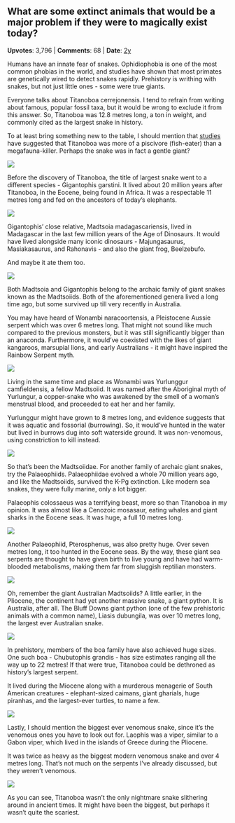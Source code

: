 ## What are some extinct animals that would be a major problem if they were to magically exist today?
    
**Upvotes**: 3,796 | **Comments**: 68 | **Date**: [2y](https://www.quora.com/What-are-some-extinct-animals-that-would-be-a-major-problem-if-they-were-to-magically-exist-today/answer/Gary-Meaney)

Humans have an innate fear of snakes. Ophidiophobia is one of the most common phobias in the world, and studies have shown that most primates are genetically wired to detect snakes rapidly. Prehistory is writhing with snakes, but not just little ones - some were true giants.

Everyone talks about Titanoboa cerrejonensis. I tend to refrain from writing about famous, popular fossil taxa, but it would be wrong to exclude it from this answer. So, Titanoboa was 12.8 metres long, a ton in weight, and commonly cited as the largest snake in history.

To at least bring something new to the table, I should mention that [studies](https://www.researchgate.net/publication/280610583_Cranial_osteology_Body_Size_Systematics_and_Ecology_of_the_giant_Paleocene_Snake_Titanoboa_cerrejonensis "www.researchgate.net") have suggested that Titanoboa was more of a piscivore (fish-eater) than a megafauna-killer. Perhaps the snake was in fact a gentle giant?

![](https://qph.fs.quoracdn.net/main-qimg-617d69a48298b47bc05e7c6678e2207d-lq)

Before the discovery of Titanoboa, the title of largest snake went to a different species - Gigantophis garstini. It lived about 20 million years after Titanoboa, in the Eocene, being found in Africa. It was a respectable 11 metres long and fed on the ancestors of today’s elephants.

![](https://qph.fs.quoracdn.net/main-qimg-d2a44ce0d0d629ac00f802e35402703e-lq)

Gigantophis’ close relative, Madtsoia madagascariensis, lived in Madagascar in the last few million years of the Age of Dinosaurs. It would have lived alongside many iconic dinosaurs - Majungasaurus, Masiakasaurus, and Rahonavis - and also the giant frog, Beelzebufo.

And maybe it ate them too.

![](https://qph.fs.quoracdn.net/main-qimg-41e946d0e78b24e1721f964be5e270d9-lq)

Both Madtsoia and Gigantophis belong to the archaic family of giant snakes known as the Madtsoiids. Both of the aforementioned genera lived a long time ago, but some survived up till very recently in Australia.

You may have heard of Wonambi naracoortensis, a Pleistocene Aussie serpent which was over 6 metres long. That might not sound like much compared to the previous monsters, but it was still significantly bigger than an anaconda. Furthermore, it would’ve coexisted with the likes of giant kangaroos, marsupial lions, and early Australians - it might have inspired the Rainbow Serpent myth.

![](https://qph.fs.quoracdn.net/main-qimg-6d8ee19db4acfb3f6bff558c8ec24bbd-lq)

Living in the same time and place as Wonambi was Yurlunggur camfieldensis, a fellow Madtsoiid. It was named after the Aboriginal myth of Yurlungur, a copper-snake who was awakened by the smell of a woman’s menstrual blood, and proceeded to eat her and her family.

Yurlunggur might have grown to 8 metres long, and evidence suggests that it was aquatic and fossorial (burrowing). So, it would’ve hunted in the water but lived in burrows dug into soft waterside ground. It was non-venomous, using constriction to kill instead.

![](https://qph.fs.quoracdn.net/main-qimg-3790ad8ef032530fae593e6bd51bfafd-lq)

So that’s been the Madtsoiidae. For another family of archaic giant snakes, try the Palaeophiids. Palaeophiidae evolved a whole 70 million years ago, and like the Madtsoiids, survived the K-Pg extinction. Like modern sea snakes, they were fully marine, only a lot bigger.

Palaeophis colossaeus was a terrifying beast, more so than Titanoboa in my opinion. It was almost like a Cenozoic mosasaur, eating whales and giant sharks in the Eocene seas. It was huge, a full 10 metres long.

![](https://qph.fs.quoracdn.net/main-qimg-a8350258bd51117192dc84685324c7f4-lq)

Another Palaeophiid, Pterosphenus, was also pretty huge. Over seven metres long, it too hunted in the Eocene seas. By the way, these giant sea serpents are thought to have given birth to live young and have had warm-blooded metabolisms, making them far from sluggish reptilian monsters.

![](https://qph.fs.quoracdn.net/main-qimg-1a52bdb4151756f0a45650a643eb0e19-lq)

Oh, remember the giant Australian Madtsoiids? A little earlier, in the Pliocene, the continent had yet another massive snake, a giant python. It is Australia, after all. The Bluff Downs giant python (one of the few prehistoric animals with a common name), Liasis dubungila, was over 10 metres long, the largest ever Australian snake.

![](https://qph.fs.quoracdn.net/main-qimg-efd288113b6cb35546aa1be2e8e914a5-lq)

In prehistory, members of the boa family have also achieved huge sizes. One such boa - Chubutophis grandis - has size estimates ranging all the way up to 22 metres! If that were true, Titanoboa could be dethroned as history’s largest serpent.

It lived during the Miocene along with a murderous menagerie of South American creatures - elephant-sized caimans, giant gharials, huge piranhas, and the largest-ever turtles, to name a few.

![](https://qph.fs.quoracdn.net/main-qimg-da0bdb1c95ef24812eb0ddd7114b50db-lq)

Lastly, I should mention the biggest ever venomous snake, since it’s the venomous ones you have to look out for. Laophis was a viper, similar to a Gabon viper, which lived in the islands of Greece during the Pliocene.

It was twice as heavy as the biggest modern venomous snake and over 4 metres long. That’s not much on the serpents I’ve already discussed, but they weren’t venomous.

![](https://qph.fs.quoracdn.net/main-qimg-85a8a414f48520fe6617b05483d0ff96-lq)

As you can see, Titanoboa wasn’t the only nightmare snake slithering around in ancient times. It might have been the biggest, but perhaps it wasn’t quite the scariest.

